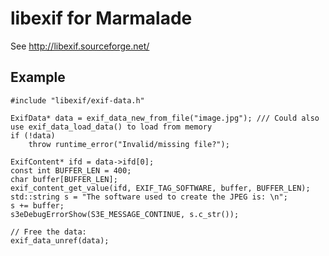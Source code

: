 libexif for Marmalade
=====================

See http://libexif.sourceforge.net/


Example
-------

```
#include "libexif/exif-data.h"

ExifData* data = exif_data_new_from_file("image.jpg"); /// Could also use exif_data_load_data() to load from memory
if (!data)
	throw runtime_error("Invalid/missing file?");

ExifContent* ifd = data->ifd[0]; 
const int BUFFER_LEN = 400;
char buffer[BUFFER_LEN];
exif_content_get_value(ifd, EXIF_TAG_SOFTWARE, buffer, BUFFER_LEN);
std::string s = "The software used to create the JPEG is: \n";
s += buffer;
s3eDebugErrorShow(S3E_MESSAGE_CONTINUE, s.c_str());

// Free the data:
exif_data_unref(data);
```
